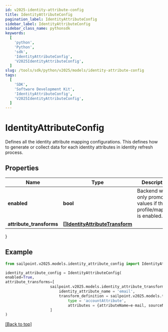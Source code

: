 ```yaml
---
id: v2025-identity-attribute-config
title: IdentityAttributeConfig
pagination_label: IdentityAttributeConfig
sidebar_label: IdentityAttributeConfig
sidebar_class_name: pythonsdk
keywords:
  [
    'python',
    'Python',
    'sdk',
    'IdentityAttributeConfig',
    'V2025IdentityAttributeConfig',
  ]
slug: /tools/sdk/python/v2025/models/identity-attribute-config
tags:
  [
    'SDK',
    'Software Development Kit',
    'IdentityAttributeConfig',
    'V2025IdentityAttributeConfig',
  ]
---
```


# IdentityAttributeConfig

Defines all the identity attribute mapping configurations. This defines how to generate or collect data for each identity attributes in identity refresh process.

## Properties

| Name | Type | Description | Notes |
| --- | --- | --- | --- |
| **enabled** | **bool** | Backend will only promote values if the profile/mapping is enabled. | [optional] [default to False] |
| **attribute_transforms** | [**[]IdentityAttributeTransform**](identity-attribute-transform) |  | [optional] |

}

## Example

```python
from sailpoint.v2025.models.identity_attribute_config import IdentityAttributeConfig

identity_attribute_config = IdentityAttributeConfig(
enabled=True,
attribute_transforms=[
                    sailpoint.v2025.models.identity_attribute_transform.IdentityAttributeTransform(
                        identity_attribute_name = 'email',
                        transform_definition = sailpoint.v2025.models.transform_definition.TransformDefinition(
                            type = 'accountAttribute',
                            attributes = {attributeName=e-mail, sourceName=MySource, sourceId=2c9180877a826e68017a8c0b03da1a53}, ), )
                    ]
)

```

[[Back to top]](#)

